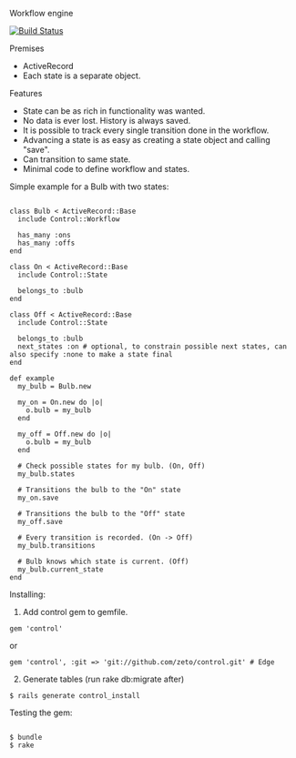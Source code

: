 Workflow engine

[![Build Status](https://secure.travis-ci.org/zeto/control.png)](http://travis-ci.org/zeto/control)

Premises
<ul>
<li>ActiveRecord</li>
<li>Each state is a separate object.</li>
</ul>

Features
<ul>
<li>State can be as rich in functionality was wanted.</li>
<li>No data is ever lost. History is always saved. </li>
<li>It is possible to track every single transition done in the workflow.</li>
<li>Advancing a state is as easy as creating a state object and calling "save".</li>
<li>Can transition to same state.</li>
<li>Minimal code to define workflow and states.</li>
</ul>

Simple example for a Bulb with two states:

<pre><code>
class Bulb &lt; ActiveRecord::Base
  include Control::Workflow
  
  has_many :ons
  has_many :offs
end

class On &lt; ActiveRecord::Base
  include Control::State
	
  belongs_to :bulb
end

class Off &lt; ActiveRecord::Base
  include Control::State

  belongs_to :bulb
  next_states :on # optional, to constrain possible next states, can also specify :none to make a state final
end

def example
  my_bulb = Bulb.new
  
  my_on = On.new do |o|
    o.bulb = my_bulb
  end
  
  my_off = Off.new do |o|
    o.bulb = my_bulb
  end
  
  # Check possible states for my bulb. (On, Off)
  my_bulb.states
  
  # Transitions the bulb to the "On" state
  my_on.save
  
  # Transitions the bulb to the "Off" state
  my_off.save
  
  # Every transition is recorded. (On -> Off)
  my_bulb.transitions
  
  # Bulb knows which state is current. (Off)
  my_bulb.current_state
end
</code></pre>

Installing:

1. Add control gem to gemfile.
<pre><code>gem 'control'</code></pre>
or
<pre><code>gem 'control', :git => 'git://github.com/zeto/control.git' # Edge</code></pre>

2. Generate tables (run rake db:migrate after)
<pre><code>$ rails generate control_install</pre></code>

Testing the gem:
<pre><code>
$ bundle
$ rake
</pre></code>

